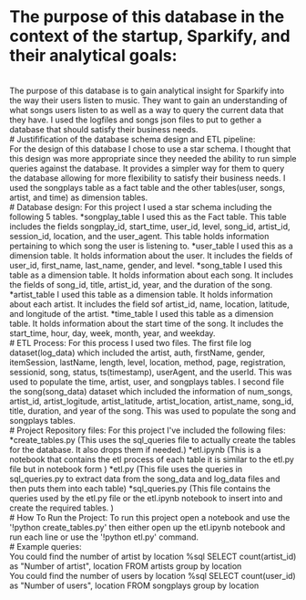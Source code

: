  # The purpose of this database in the context of the startup, Sparkify, and their analytical goals:
<br>
The purpose of this database is to gain analytical insight for Sparkify into the way their users listen to music. They want to gain an understanding of what songs users listen to as well as a way to query the current data that they have. I used the logfiles and songs json files to put to gether a database that should satisfy their business needs.  
<br>
 # Justifification of the database schema design and ETL pipeline:
<br>
For the design of this database I chose to use a star schema. I thought that this design was more appropriate since they needed the ability to run simple queries against the database. It provides a simpler way for them to query the database allowing for more flexibility to satisfy their business needs. I used the songplays table as a fact table and the other tables(user, songs, artist, and time) as dimension tables. 
<br>
# Database design: 
For this project I used a star schema including the following 5 tables.
*songplay_table I used this as the Fact table. This table includes the fields songplay_id, start_time, user_id, level, song_id, artist_id, session_id, location, and the user_agent. This table holds information pertaining to which song the user is listening to. 
*user_table I used this as a dimension table. It holds information about the user. It includes the fields of user_id, first_name, last_name, gender, and level.
*song_table I used this table as a dimension table. It holds information about each song. It includes the fields of song_id, title, artist_id, year, and the duration of the song.
*artist_table I used this table as a dimension table. It holds information about each artist. It includes the field sof artist_id, name, location, latitude, and longitude of the artist.
*time_table I used this table as a dimension table. It holds information about the start time of the song. It includes the start_time, hour, day, week, month, year, and weekday.
<br>
# ETL Process: 
For this process I used two files. The first file log dataset(log_data) which included the artist, auth, firstName, gender, itemSession, lastName, length, level, location, method, page, registration, sessionid, song, status, ts(timestamp), userAgent, and the userId. This was used to populate the time, artist, user, and songplays tables. 
I second file the song(song_data) dataset which included the information of num_songs, artist_id, artist_logitude, artist_latitude, artist_location, artist_name, song_id, title, duration, and year of the song. This was used to populate the song and songplays tables.
<br>
# Project Repository files: 
For this project I've included the following files:
*create_tables.py (This uses the sql_queries file to actually create the tables for the database. It also drops them if needed.)
*etl.ipynb (This is a notebook that contains the etl process of each table it is similar to the etl.py file but in notebook form )
*etl.py (This file uses the queries in sql_queries.py to extract data from the song_data and log_data files and then puts them into each table)
*sql_queries.py (This file contains the queries used by the etl.py file or the etl.ipynb notebook to insert into and create the required tables. )
<br>
# How To Run the Project: 
To run this project open a notebook and use the '!python create_tables.py' then either open up the etl.ipynb notebook and run each line or use the '!python etl.py' command.
<br>
 # Example queries:
<br>
You could find the number of artist by location 
%sql SELECT count(artist_id) as "Number of artist", location FROM artists group by location 
<br>    
You could find the number of users by location
%sql SELECT count(user_id) as "Number of users", location FROM songplays group by location
    
   
